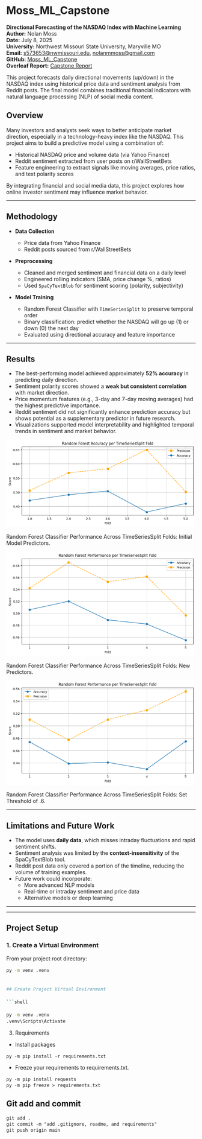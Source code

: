 # Moss_ML_Capstone

**Directional Forecasting of the NASDAQ Index with Machine Learning**  
**Author:** Nolan Moss  
**Date:** July 8, 2025  
**University:** Northwest Missouri State University, Maryville MO  
**Email:** s573653@nwmissouri.edu, nolanmmoss@gmail.com  
**GitHub:** [Moss_ML_Capstone](https://github.com/Crusoe22/Moss_ML_Capstone)  
**Overleaf Report:** [Capstone Report](https://www.overleaf.com/read/jcwythzsmyxw#6fd6b9)

This project forecasts daily directional movements (up/down) in the NASDAQ index using historical price data and sentiment analysis from Reddit posts. The final model combines traditional financial indicators with natural language processing (NLP) of social media content.


## Overview

Many investors and analysts seek ways to better anticipate market direction, especially in a technology-heavy index like the NASDAQ. This project aims to build a predictive model using a combination of:

- Historical NASDAQ price and volume data (via Yahoo Finance)
- Reddit sentiment extracted from user posts on r/WallStreetBets
- Feature engineering to extract signals like moving averages, price ratios, and text polarity scores

By integrating financial and social media data, this project explores how online investor sentiment may influence market behavior.

---

## Methodology

- **Data Collection**  
  - Price data from Yahoo Finance  
  - Reddit posts sourced from r/WallStreetBets

- **Preprocessing**  
  - Cleaned and merged sentiment and financial data on a daily level  
  - Engineered rolling indicators (SMA, price change %, ratios)  
  - Used `SpaCyTextBlob` for sentiment scoring (polarity, subjectivity)

- **Model Training**  
  - Random Forest Classifier with `TimeSeriesSplit` to preserve temporal order  
  - Binary classification: predict whether the NASDAQ will go up (1) or down (0) the next day  
  - Evaluated using directional accuracy and feature importance

---

## Results

- The best-performing model achieved approximately **52% accuracy** in predicting daily direction.
- Sentiment polarity scores showed a **weak but consistent correlation** with market direction.
- Price momentum features (e.g., 3-day and 7-day moving averages) had the highest predictive importance.
- Reddit sentiment did not significantly enhance prediction accuracy but shows potential as a supplementary predictor in future research.
- Visualizations supported model interpretability and highlighted temporal trends in sentiment and market behavior.

![App Screenshot](TimeSeriesSplit_1.png)

Random Forest Classifier Performance Across TimeSeriesSplit Folds: Initial Model Predictors.


![App Screenshot](TimeSeriesSplit_2.png)

Random Forest Classifier Performance Across TimeSeriesSplit Folds: New
Predictors.


![App 2 ](TimeSeriesSplit_3.png)

 Random Forest Classifier Performance Across TimeSeriesSplit Folds: Set
Threshold of .6.


---

## Limitations and Future Work

- The model uses **daily data**, which misses intraday fluctuations and rapid sentiment shifts.
- Sentiment analysis was limited by the **context-insensitivity** of the SpaCyTextBlob tool.
- Reddit post data only covered a portion of the timeline, reducing the volume of training examples.
- Future work could incorporate:
  - More advanced NLP models 
  - Real-time or intraday sentiment and price data
  - Alternative models or deep learning

---
---

## Project Setup
### 1. **Create a Virtual Environment**  
From your project root directory:

```bash
py -m venv .venv


## Create Project Virtual Environment

```shell

py -m venv .venv
.venv\Scripts\Activate

```
3. Requirements
- Install packages 
```console
py -m pip install -r requirements.txt
```
- Freeze your requirements to requirements.txt. 
```console
py -m pip install requests
py -m pip freeze > requirements.txt
```

## Git add and commit 

```shell
git add .
git commit -m "add .gitignore, readme, and requirements"
git push origin main
```





